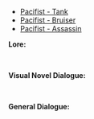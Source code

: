 - [Pacifist - Tank](/pawnsDesigned/Pacifist/PacifistTank/)
- [Pacifist - Bruiser](/pawnsDesigned/Pacifist/PacifistBruiser/)
- [Pacifist - Assassin](/pawnsDesigned/Pacifist/PacifistAssassin/)

**Lore:**

<br>

**Visual Novel Dialogue:**

<br>

**General Dialogue:**

<br>

